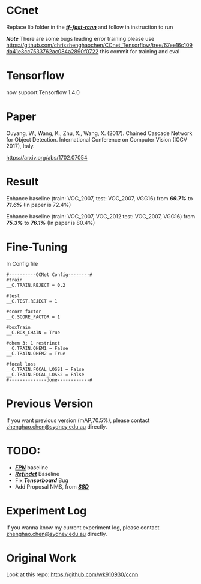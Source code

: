 # CCnet
Replace lib folder in the [***tf-fast-rcnn***](https://github.com/endernewton/tf-faster-rcnn) and follow in instruction to run

***Note*** There are some bugs leading error training please use https://github.com/chriszhenghaochen/CCnet_Tensorflow/tree/67ee16c109da41e3cc7533762ac084a2890f0722
this commit for training and eval

# Tensorflow
now support Tensorflow 1.4.0

# Paper
Ouyang, W., Wang, K., Zhu, X., Wang, X. (2017). Chained Cascade Network for Object Detection. International Conference on Computer Vision (ICCV 2017), Italy.

https://arxiv.org/abs/1702.07054


# Result
Enhance baseline (train: VOC_2007, test: VOC_2007, VGG16) from ***69.7%*** to ***71.6%*** (In paper is 72.4%)

Enhance baseline (train: VOC_2007, VOC_2012 test: VOC_2007, VGG16) from ***75.3%*** to ***76.1%*** (In paper is 80.4%)

# Fine-Tuning
In Config file

```
#----------CCNet Config--------#
#train
__C.TRAIN.REJECT = 0.2

#test
__C.TEST.REJECT = 1

#score factor
__C.SCORE_FACTOR = 1

#boxTrain
__C.BOX_CHAIN = True

#ohem 3: 1 restrinct
__C.TRAIN.OHEM1 = False
__C.TRAIN.OHEM2 = True

#focal loss
__C.TRAIN.FOCAL_LOSS1 = False
__C.TRAIN.FOCAL_LOSS2 = False
#--------------done------------#
```
# Previous Version
If you want previous version (mAP,70.5%), please contact zhenghao.chen@sydney.edu.au directly.

# TODO:
* [***FPN***](https://github.com/xmyqsh/FPN) baseline 
* [***Refindet***](https://github.com/sfzhang15/RefineDet) Baseline 
* Fix ***Tensorboard*** Bug
* Add Proposal NMS, from [***SSD***](https://github.com/balancap/SSD-Tensorflow)

# Experiment Log
If you wanna know my current experiment log, please contact zhenghao.chen@sydney.edu.au directly.

# Original Work
Look at this repo:
https://github.com/wk910930/ccnn



